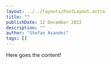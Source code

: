 ```yaml
---
layout: ../../layouts/PostLayout.astro
title: ""
publishDate: 12 December 2022
description: ""
author: "Stefan Asandei"
tags: []
---
```


Here goes the content!

